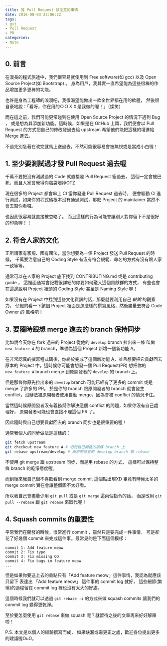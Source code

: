 ```yaml
---
title: 發 Pull Request 該注意的事情
date: 2016-08-03 22:06:22
tags:
- git
- Pull Request
- PR
categories:
- Note
---
```


## 0. 前言

在漫長的程式旅途中，我們很容易就使用到 Free software(如 gcc) 以及 
Open Source Project(如 Bootstrap) 。
身為用戶，我其實一直希望能為這些很棒的作品增加更多更棒的功能。

也許是身為工程師的浪漫吧，我很渴望能做出一款全世界都在用的軟體，
然後很自豪地說：「看呀，你在用的ＯＯＸＸ是我做的喔！」（燦笑）

而在這之前，我們可能更常碰到在使用 Open Source Project 的情況下遇到 Bug ，
或是想為其添加新功能。這時候，如果是在 GitHub 上頭，我們便會以 Pull Request 
的方式把自己的修改發過去給 upstream 希望他們能把這樣的增進給 Merge 進去。

不過先別急著在改完就馬上送過去，不然可能很容易會被無視或是當成小白喔！

<!-- more -->

## 1. 至少要測試過才發 Pull Request 過去喔

千萬不要把沒有測試過的 Code 就直接發 Pull Request 塞過去，
這個一定會被巴死，而且人家會覺得你腦袋壞掉OTZ

現在很多的 Project 都會串上 CI 當你發送 Pull Request 過去時，
便會驅動 CI 進行測試，如果你的程式碼根本沒有通過測試，那麼 Project 的 
maintainer 當然不會去幫你看囉。

也因此很容易就直接被忽略了。
而且這樣的行為可能會讓別人對你留下不是很好的印象喔！！


## 2. 符合人家的文化

正所謂家有家規、國有國法，當你想要為一個 Project 發送 Pull Request 的時候，
千萬要注意自己的 Coding Style 有沒有符合規範、命名的方式有沒有跟人家一致等等。

通常可以在人家的 Project 底下找到 CONTRIBUTING.md 或是 contributing guide ，
這裡面通常會記載很詳細的你要如何融入這個貢獻群的方式，
有些也會在這邊說明 Project 裡頭的 Coding Style 甚至是 Naming Style 喔！

如果沒有在 Project 中找到這些文化資訊的話，那麼就要利用自己 *敏銳* 的觀察力，
仔細的看一下該個 Project 裡面是怎麼樣的撰寫風格，然後盡量去符合 Code Owner 的
風格吧！


## 3. 要隨時跟想 merge 進去的 branch 保持同步

比如說今天你在 fork 過來的 Project 從他的 `develop` branch 拉出來一條 
叫做 `new_feature_A` 的 branch，準備為這個 Project 新增一個新功能 A。

在非常認真的撰寫程式碼後，你終於完成了這個新功能 A，並且想要把它貢獻回去原本的
Project 中，這時候你可能會想發一個 Pull Request(PR) 想把你的 `new_feature_A` 
branch merge 到原開發者的 `develop` 的 branch 上。

但是那條你原先拉出來的 `develop` branch 可能已經有了更多的 commit 或是 
merge 了許多的 PR。
於是你的 branch 跟原開發者的 branch 就會發生 conflict，沒辦法被原開發者使用自動
 merge，因為會被 conflict 的情況卡住。

當然這時候原開發者沒有義務幫你解決這個 conflict 的問題，如果你沒有自己處理好，
原開發者可能也會直接不理這個 PR 了。

因此隨時與自己想要貢獻回去的 branch 同步也是很重要的喔！

通常我個人的同步做法是這樣的：

```bash
git fetch upstream
git checkout new_feature_A # 切到自己開發的那條 branch 上
git rebase upstream/develop # 跟原開發者的 develop branch 做 rebase
```

不使用 git merge 跟 upstream 同步，而是用 rebase 的方式，
這樣可以保持整條 branch 的乾淨層度喔。

而到後來我自己很不喜歡看到 merge commit 這個點出現XD 
畢竟有時候太多的 merge commit 實在會讓整個圖不太好看。

所以我自己會盡量少用 `git pull` 或是 `git merge` 這兩個指令的話，
而是改用 `git pull --rebase` 跟 `git rebase` 來取代喔！


## 4. Squash commits 的重要性

平常我們在開發的時候，很常進行 commit ，雖然只是要完成一件事情，
可是卻花了好幾個 commit 來完成這件事。最常見的是下面這個模樣：

```text
commit 1: Add feature meow
commit 2: Fix typo
commit 3: Fix missing OO
commit 4: Fix bugs in feature meow
...
```

但是如果你要送上去的重點只有「Add feature meow」這件事情，我認為就應該只留下
表達出 「Add feature meow」 這件事的 commit log 就好，
這些細節(繁瑣)的過程留在 commit log 裡也沒有太大的好處。

這個時候我們就可以透過 `git rebase -i` 的方式來做 squash commits 讓我們的 
commit log 變得更乾淨。

至於要怎麼使用 `git rebase` 來做 squash 呢？就留待之後的文章再來好好解釋啦！

P.S. 本文是以個人的經驗撰寫而成，
如果缺漏或需更正之處，歡迎各位提出更多的建議喔OuO。
